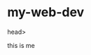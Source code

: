 # my-web-dev
head>
    <meta charset="UTF-8">
    <meta http-equiv="X-UA-Compatible" content="IE=edge">
    <meta name="viewport" content="width=device-width, initial-scale=1.0">
    <title>web dev</title>
</head>
<body>
    this is me
</body>
</html>
